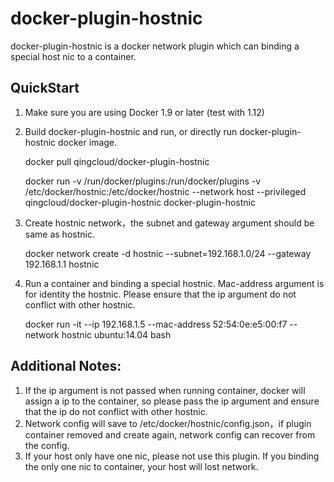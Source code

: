 # docker-plugin-hostnic

docker-plugin-hostnic is a docker network plugin which can binding a special host nic to a container.

## QuickStart

1. Make sure you are using Docker 1.9 or later (test with 1.12)
2. Build docker-plugin-hostnic and run, or directly run docker-plugin-hostnic docker image.

    docker pull qingcloud/docker-plugin-hostnic

    docker run -v /run/docker/plugins:/run/docker/plugins -v /etc/docker/hostnic:/etc/docker/hostnic --network host --privileged qingcloud/docker-plugin-hostnic docker-plugin-hostnic

3. Create hostnic network，the subnet and gateway argument should be same as hostnic.

    docker network create -d hostnic --subnet=192.168.1.0/24 --gateway 192.168.1.1 hostnic

4. Run a container and binding a special hostnic. Mac-address argument is for identity the hostnic. Please ensure that the ip argument do not conflict with other hostnic.

    docker run -it --ip 192.168.1.5 --mac-address 52:54:0e:e5:00:f7 --network hostnic ubuntu:14.04 bash


## Additional Notes:

1. If the ip argument is not passed when running container, docker will assign a ip to the container, so please pass the ip  argument and ensure that the ip do not conflict with other hostnic.
2. Network config will save to /etc/docker/hostnic/config.json，if plugin container removed and create again, network config can recover from the config.
3. If your host only have one nic, please not use this plugin. If you binding the only one nic to container, your host will lost network.
